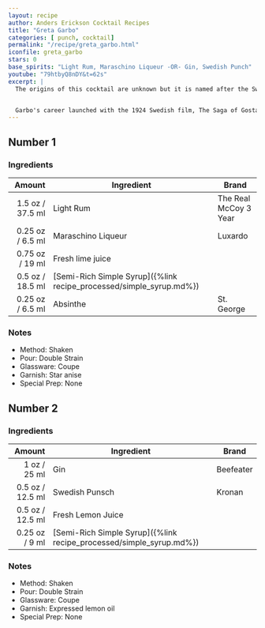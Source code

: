 ```yaml
---
layout: recipe
author: Anders Erickson Cocktail Recipes
title: "Greta Garbo"
categories: [ punch, cocktail]
permalink: "/recipe/greta_garbo.html"
iconfile: greta_garbo
stars: 0
base_spirits: "Light Rum, Maraschino Liqueur -OR- Gin, Swedish Punch"
youtube: "79htbyQ8nDY&t=62s"
excerpt: |
  The origins of this cocktail are unknown but it is named after the Swedish film actress and Hollywood star. Born Greta Lovisa Gustafsson on the 18th September 1905, Greta Garbo received three Academy Award nominations for Best Actress and an honorary one in 1954. She was ranked the fifth greatest female star of all time by the American Film Institute in 1999, behind Katharine Hepburn, Bette Davis, Audrey Hepburn, and Ingrid Bergman.<br /><br />


  Garbo's career launched with the 1924 Swedish film, The Saga of Gosta Berling. Although her role was minor, her performance caught the attention of Louis B. Mayer, chief executive of Metro Goldwyn Mayer (MGM) who signed her to his studio in 1925. The next year she appeared in MGM's silent film, <em>Torrent</em>, then <em>Flesh</em> and the <em>Devil</em> in 1926, which propelled her to international stardom. Garbo's first talking film was <em>Anna Christie</em> (1930) which MGM marketed with the catch-phrase "Garbo talks!". Garbo retired from the screen after the failure of <em>Two-Faced Woman</em> in 1941 at the age of 35 having appeared in 28 films. An avid art collector, she never married, had no children and lived alone shunning publicity. Greta Garbo died 15th April 1990.
---
```


<div class="subrecipe" markdown="1">

## Number 1

### Ingredients

|  Amount | Ingredient                                                | Brand                 |
| ------: | --------------------------------------------------------- | --------------------- |
|  1.5 oz / 37.5 ml | Light Rum                                                 | The Real McCoy 3 Year |
| 0.25 oz / 6.5 ml | Maraschino Liqueur                                        | Luxardo               |
| 0.75 oz / 19 ml | Fresh lime juice                                          |
|  0.5 oz / 18.5 ml | [Semi-Rich Simple Syrup]({%link recipe_processed/simple_syrup.md%}) |
| 0.25 oz / 6.5 ml | Absinthe                                                  | St. George            |

### Notes

- Method: Shaken
- Pour: Double Strain
- Glassware: Coupe
- Garnish: Star anise
- Special Prep: None

</div>
<div class="subrecipe" markdown="1">

## Number 2

### Ingredients

|  Amount | Ingredient                                                | Brand     |
| ------: | --------------------------------------------------------- | --------- |
|    1 oz / 25 ml | Gin                                                       | Beefeater |
|  0.5 oz / 12.5 ml | Swedish Punsch                                            | Kronan    |
|  0.5 oz / 12.5 ml | Fresh Lemon Juice                                         |
| 0.25 oz / 9 ml | [Semi-Rich Simple Syrup]({%link recipe_processed/simple_syrup.md%}) |

### Notes

- Method: Shaken
- Pour: Double Strain
- Glassware: Coupe
- Garnish: Expressed lemon oil
- Special Prep: None

</div>
